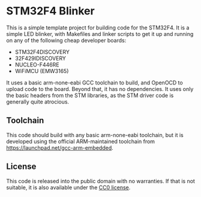# STM32F4 Blinker #

This is a simple template project for building code for the STM32F4. It is a simple LED blinker, with Makefiles and linker scripts to get it up and running on any of the following cheap developer boards:

* STM32F4DISCOVERY
* 32F429IDISCOVERY
* NUCLEO-F446RE
* WiFiMCU (EMW3165)

It uses a basic arm-none-eabi GCC toolchain to build, and OpenOCD to upload code to the board. Beyond that, it has no dependencies. It uses only the basic headers from the STM libraries, as the STM driver code is generally quite atrocious.

## Toolchain ##

This code should build with any basic arm-none-eabi toolchain, but it is developed using the official ARM-maintained toolchain from https://launchpad.net/gcc-arm-embedded.

## License ##

This code is released into the public domain with no warranties. If that is not suitable, it is also available under the [CC0 license](http://creativecommons.org/publicdomain/zero/1.0/).
